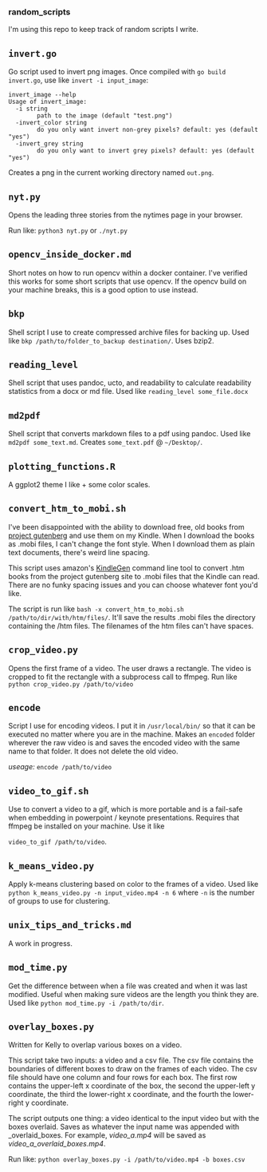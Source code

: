 ### random_scripts

I'm using this repo to keep track of random scripts I write.

## `invert.go`

Go script used to invert png images. Once compiled with `go build invert.go`, use like `invert -i input_image`:

```
invert_image --help
Usage of invert_image:
  -i string
    	path to the image (default "test.png")
  -invert_color string
    	do you only want invert non-grey pixels? default: yes (default "yes")
  -invert_grey string
    	do you only want to invert grey pixels? default: yes (default "yes")

```

Creates a png in the current working directory named `out.png`.


## `nyt.py`

Opens the leading three stories from the nytimes page in your browser. 

Run like: `python3 nyt.py` or `./nyt.py`

## `opencv_inside_docker.md`

Short notes on how to run opencv within a docker container. I've verified this works for some short scripts that use opencv. If the opencv build on your machine breaks, this is a good option to use instead.

## `bkp`

Shell script I use to create compressed archive files for backing up. Used like `bkp /path/to/folder_to_backup destination/`. Uses bzip2.

## `reading_level`

Shell script that uses pandoc, ucto, and readability to calculate readability statistics from a docx or md file. Used like `reading_level some_file.docx`

## `md2pdf`

Shell script that converts markdown files to a pdf using pandoc. Used like `md2pdf some_text.md`. Creates `some_text.pdf` @ `~/Desktop/`. 

## `plotting_functions.R`

A ggplot2 theme I like + some color scales.

## `convert_htm_to_mobi.sh`    
I've been disappointed with the ability to download free, old books from [project gutenberg](https://www.gutenberg.org/) and use them on my Kindle. When I download the books as .mobi files, I can't change the font style. When I download them as plain text documents, there's weird line spacing.     

This script uses amazon's [KindleGen](https://www.amazon.com/gp/feature.html?docId=1000765211) command line tool to convert .htm books from the project gutenberg site to .mobi files that the Kindle can read. There are no funky spacing issues and you can choose whatever font you'd like.

The script is run like `bash -x convert_htm_to_mobi.sh /path/to/dir/with/htm/files/`. It'll save the results .mobi files the directory containing the /htm files. The filenames of the htm files can't have spaces.

## `crop_video.py`

Opens the first frame of a video. The user draws a rectangle. The video is cropped to fit the rectangle with a subprocess call to ffmpeg. Run like `python crop_video.py /path/to/video`

## `encode`
Script I use for encoding videos. I put it in `/usr/local/bin/` so that it can be executed no matter where you are in the machine. Makes an `encoded` folder wherever the raw video is and saves the encoded video with the same name to that folder. It does not delete the old video.

_useage:_ `encode /path/to/video`

## `video_to_gif.sh`
Use to convert a video to a gif, which is more portable and is a fail-safe when embedding in powerpoint / keynote presentations. Requires that ffmpeg be installed on your machine. Use it like

`video_to_gif /path/to/video`.

## `k_means_video.py`
Apply k-means clustering based on color to the frames of a video. Used like `python k_means_video.py -n input_video.mp4 -n 6` where `-n` is the number of groups to use for clustering.

## `unix_tips_and_tricks.md`

A work in progress.

## `mod_time.py`

Get the difference between when a file was created and when it was last modified. Useful when making sure videos are the length you think they are. Used like `python mod_time.py -i /path/to/dir`.

## `overlay_boxes.py`

Written for Kelly to overlap various boxes on a video.

This script take two inputs: a video and a csv file. The csv file contains the boundaries of different boxes to draw on the frames of each video.
The csv file should have one column and four rows for each box. The first row contains the upper-left x coordinate of the box, the second the upper-left y coordinate, the third the lower-right x coordinate, and the fourth the lower-right y coordinate.

The script outputs one thing: a video identical to the input video but with the boxes overlaid. Saves as whatever the input name was appended with _overlaid_boxes. For example, _video_a.mp4_ will be saved as _video_a_overlaid_boxes.mp4_.

Run like: `python overlay_boxes.py -i /path/to/video.mp4 -b boxes.csv`
